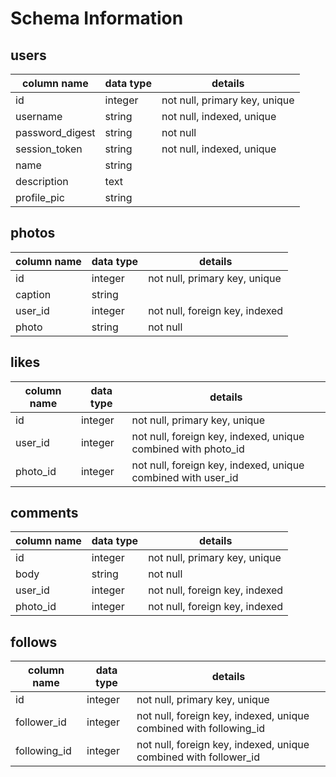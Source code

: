 # Schema Information

## users
| column name | data type | details |
| --- | --- | --- |
| id | integer | not null, primary key, unique |
| username | string | not null, indexed, unique |
| password_digest | string | not null |
| session_token | string | not null, indexed, unique|
| name | string | |
| description | text | |
| profile_pic | string | |

## photos
| column name | data type | details |
| --- | --- | --- |
| id | integer | not null, primary key, unique |
| caption | string | |
| user_id | integer | not null, foreign key, indexed |
| photo | string | not null |

## likes
| column name | data type | details |
| --- | --- | --- |
| id | integer | not null, primary key, unique |
| user_id | integer | not null, foreign key, indexed, unique combined with photo_id |
| photo_id | integer | not null, foreign key, indexed, unique combined with user_id |

## comments
| column name | data type | details |
| --- | --- | --- |
| id | integer | not null, primary key, unique |
| body | string | not null |
| user_id | integer | not null, foreign key, indexed |
| photo_id | integer | not null, foreign key, indexed |

## follows
| column name | data type | details |
| --- | --- | --- |
| id | integer | not null, primary key, unique |
| follower_id | integer | not null, foreign key, indexed, unique combined with following_id |
| following_id | integer | not null, foreign key, indexed, unique combined with follower_id |
